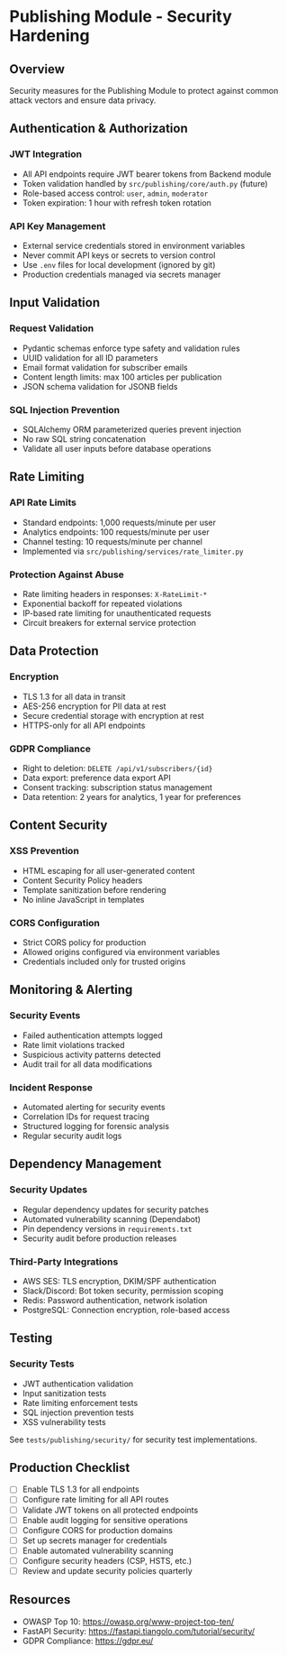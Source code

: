# Publishing Module - Security Hardening

## Overview

Security measures for the Publishing Module to protect against common attack vectors and ensure data privacy.

## Authentication & Authorization

### JWT Integration

- All API endpoints require JWT bearer tokens from Backend module
- Token validation handled by `src/publishing/core/auth.py` (future)
- Role-based access control: `user`, `admin`, `moderator`
- Token expiration: 1 hour with refresh token rotation

### API Key Management

- External service credentials stored in environment variables
- Never commit API keys or secrets to version control
- Use `.env` files for local development (ignored by git)
- Production credentials managed via secrets manager

## Input Validation

### Request Validation

- Pydantic schemas enforce type safety and validation rules
- UUID validation for all ID parameters
- Email format validation for subscriber emails
- Content length limits: max 100 articles per publication
- JSON schema validation for JSONB fields

### SQL Injection Prevention

- SQLAlchemy ORM parameterized queries prevent injection
- No raw SQL string concatenation
- Validate all user inputs before database operations

## Rate Limiting

### API Rate Limits

- Standard endpoints: 1,000 requests/minute per user
- Analytics endpoints: 100 requests/minute per user
- Channel testing: 10 requests/minute per channel
- Implemented via `src/publishing/services/rate_limiter.py`

### Protection Against Abuse

- Rate limiting headers in responses: `X-RateLimit-*`
- Exponential backoff for repeated violations
- IP-based rate limiting for unauthenticated requests
- Circuit breakers for external service protection

## Data Protection

### Encryption

- TLS 1.3 for all data in transit
- AES-256 encryption for PII data at rest
- Secure credential storage with encryption at rest
- HTTPS-only for all API endpoints

### GDPR Compliance

- Right to deletion: `DELETE /api/v1/subscribers/{id}`
- Data export: preference data export API
- Consent tracking: subscription status management
- Data retention: 2 years for analytics, 1 year for preferences

## Content Security

### XSS Prevention

- HTML escaping for all user-generated content
- Content Security Policy headers
- Template sanitization before rendering
- No inline JavaScript in templates

### CORS Configuration

- Strict CORS policy for production
- Allowed origins configured via environment variables
- Credentials included only for trusted origins

## Monitoring & Alerting

### Security Events

- Failed authentication attempts logged
- Rate limit violations tracked
- Suspicious activity patterns detected
- Audit trail for all data modifications

### Incident Response

- Automated alerting for security events
- Correlation IDs for request tracing
- Structured logging for forensic analysis
- Regular security audit logs

## Dependency Management

### Security Updates

- Regular dependency updates for security patches
- Automated vulnerability scanning (Dependabot)
- Pin dependency versions in `requirements.txt`
- Security audit before production releases

### Third-Party Integrations

- AWS SES: TLS encryption, DKIM/SPF authentication
- Slack/Discord: Bot token security, permission scoping
- Redis: Password authentication, network isolation
- PostgreSQL: Connection encryption, role-based access

## Testing

### Security Tests

- JWT authentication validation
- Input sanitization tests
- Rate limiting enforcement tests
- SQL injection prevention tests
- XSS vulnerability tests

See `tests/publishing/security/` for security test implementations.

## Production Checklist

- [ ] Enable TLS 1.3 for all endpoints
- [ ] Configure rate limiting for all API routes
- [ ] Validate JWT tokens on all protected endpoints
- [ ] Enable audit logging for sensitive operations
- [ ] Configure CORS for production domains
- [ ] Set up secrets manager for credentials
- [ ] Enable automated vulnerability scanning
- [ ] Configure security headers (CSP, HSTS, etc.)
- [ ] Review and update security policies quarterly

## Resources

- OWASP Top 10: https://owasp.org/www-project-top-ten/
- FastAPI Security: https://fastapi.tiangolo.com/tutorial/security/
- GDPR Compliance: https://gdpr.eu/

